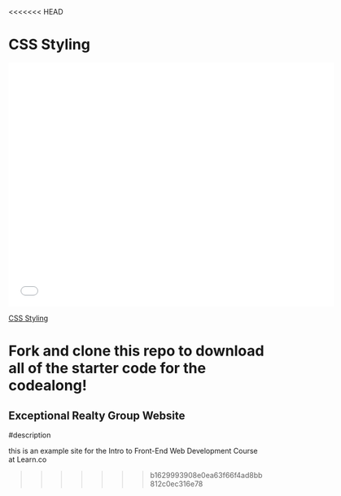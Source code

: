 <<<<<<< HEAD
# CSS Styling

<iframe width="640" height="480" src="//www.youtube.com/embed/aA8k-hK8qzg?rel=0&modestbranding=1" frameborder="0" allowfullscreen></iframe><p><a href="https://www.youtube.com/watch?v=aA8k-hK8qzg">CSS Styling</a></p>

Fork and clone this repo to download all of the starter code for the codealong!
=======
Exceptional Realty Group Website
---

#description

this is an example site for the Intro to Front-End Web Development Course at Learn.co
>>>>>>> b1629993908e0ea63f66f4ad8bb812c0ec316e78
